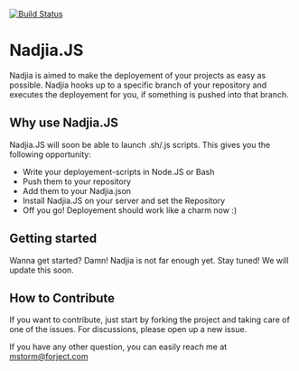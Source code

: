 [![Build Status](https://travis-ci.org/forject/Nadjia.JS.svg)](https://travis-ci.org/forject/Nadjia.JS)

# Nadjia.JS
Nadjia is aimed to make the deployement of your projects as easy as possible. Nadjia hooks up to a specific branch of your repository and executes the deployement for you, if something is pushed into that branch. 

## Why use Nadjia.JS
Nadjia.JS will soon be able to launch .sh/.js scripts. This gives you the following opportunity:
- Write your deployement-scripts in Node.JS or Bash
- Push them to your repository
- Add them to your Nadjia.json
- Install Nadjia.JS on your server and set the Repository
- Off you go! Deployement should work like a charm now :)

## Getting started
Wanna get started? Damn! Nadjia is not far enough yet. Stay tuned! We will update this soon.


## How to Contribute
If you want to contribute, just start by forking the project and taking care of one of the issues. For discussions, please open up a new issue.

If you have any other question, you can easily reach me at mstorm@forject.com
